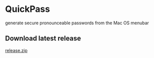 # QuickPass
generate secure pronounceable passwords from the Mac OS menubar

## Download latest release
[release.zip](https://github.com/gulas2vladimir/QuickPass/releases/tag/latest)
